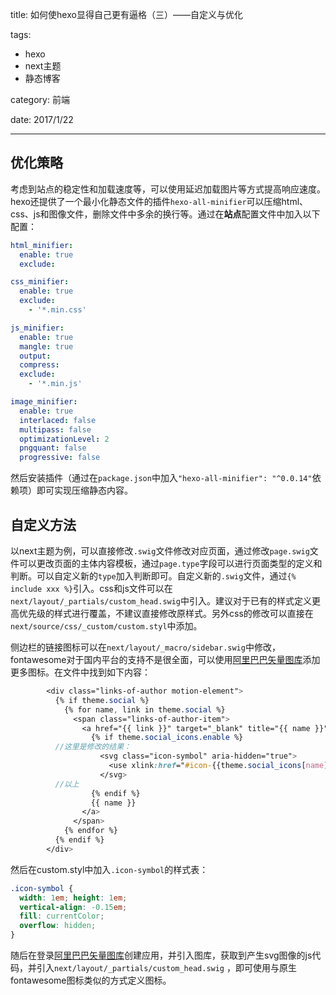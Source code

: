 title: 如何使hexo显得自己更有逼格（三）——自定义与优化

tags: 

- hexo
- next主题
- 静态博客

category: 前端

date: 2017/1/22

---


## 优化策略

  考虑到站点的稳定性和加载速度等，可以使用延迟加载图片等方式提高响应速度。hexo还提供了一个最小化静态文件的插件``hexo-all-minifier``可以压缩html、css、js和图像文件，删除文件中多余的换行等。通过在**站点**配置文件中加入以下配置：
<!--more-->
  ```yaml
  html_minifier:
    enable: true
    exclude: 

  css_minifier:
    enable: true
    exclude: 
      - '*.min.css'

  js_minifier:
    enable: true
    mangle: true
    output:
    compress:
    exclude: 
      - '*.min.js'

  image_minifier:
    enable: true
    interlaced: false
    multipass: false
    optimizationLevel: 2
    pngquant: false
    progressive: false
  ```

  然后安装插件（通过在``package.json``中加入``"hexo-all-minifier": "^0.0.14"``依赖项）即可实现压缩静态内容。

  ## 自定义方法

  以next主题为例，可以直接修改``.swig``文件修改对应页面，通过修改``page.swig``文件可以更改页面的主体内容模板，通过``page.type``字段可以进行页面类型的定义和判断。可以自定义新的``type``加入判断即可。自定义新的``.swig``文件，通过``{% include xxx %}``引入。css和js文件可以在``next/layout/_partials/custom_head.swig``中引入。建议对于已有的样式定义更高优先级的样式进行覆盖，不建议直接修改原样式。另外css的修改可以直接在``next/source/css/_custom/custom.styl``中添加。

  侧边栏的链接图标可以在``next/layout/_macro/sidebar.swig``中修改，fontawesome对于国内平台的支持不是很全面，可以使用[阿里巴巴矢量图库](http://www.iconfont.cn)添加更多图标。在文件中找到如下内容：

  ```scss
          <div class="links-of-author motion-element">
            {% if theme.social %}
              {% for name, link in theme.social %}
                <span class="links-of-author-item">
                  <a href="{{ link }}" target="_blank" title="{{ name }}">
                    {% if theme.social_icons.enable %}
            //这里是修改的结果：
                      <svg class="icon-symbol" aria-hidden="true">
                        <use xlink:href="#icon-{{theme.social_icons[name] | default('link') | lower}}"></use>
                      </svg>
            //以上
                    {% endif %}
                    {{ name }}
                  </a>
                </span>
              {% endfor %}
            {% endif %}
          </div>
  ```

  然后在custom.styl中加入``.icon-symbol``的样式表：

  ```css
  .icon-symbol {
    width: 1em; height: 1em;
    vertical-align: -0.15em;
    fill: currentColor;
    overflow: hidden;
  }
  ```

  随后在登录[阿里巴巴矢量图库](http://www.iconfont.cn)创建应用，并引入图库，获取到产生svg图像的js代码，并引入``next/layout/_partials/custom_head.swig`` ，即可使用与原生fontawesome图标类似的方式定义图标。